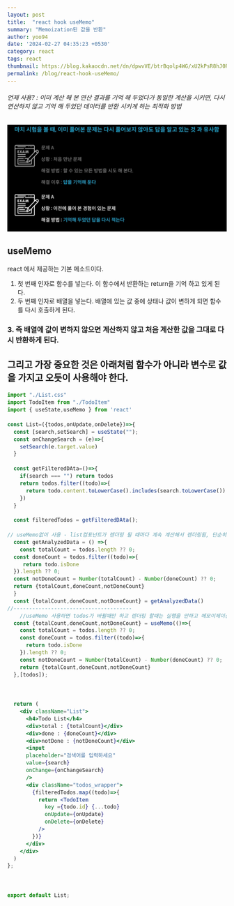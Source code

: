 ```yaml
---
layout: post
title:  "react hook useMemo"
summary: "Memoization된 값을 반환"
author: yoo94
date: '2024-02-27 04:35:23 +0530'
category: react
tags: react
thumbnail: https://blog.kakaocdn.net/dn/dpwvVE/btrBqolp4WG/xU2kPsR8hJ0Rpx9B1LSoZ1/img.png
permalink: /blog/react-hook-useMemo/
---
```

###### 언제 사용?  : 이미 계산 해 본 연산 결과를 기억 해 두었다가 동일한 계산을 시키면, 다시 연산하지 않고 기억 해 두었던 데이터를 반환 시키게 하는 최적화 방법

<img src="/assets/postImg/Pasted image 20240204155203.png" alt="Pasted image 20240204155203.png" style="max-width:100%;">

## useMemo

react 에서 제공하는 기본 메소드이다.
1.  첫 번째 인자로 함수를 넣는다. 이 함수에서 반환하는 return을 기억 하고 있게 된다.
2.  두 번째 인자로 배열을 넣는다. 배열에 있는 값 중에 상태나 값이 변하게 되면 함수를 다시 호출하게 된다.
### 3.  즉 배열에 값이 변하지 않으면 계산하지 않고 처음 계산한 값을 그대로 다시 반환하게 된다.

## 그리고 가장 중요한 것은 아래처럼 함수가 아니라 변수로 값을 가지고 오듯이 사용해야 한다.
```jsx
import "./List.css"
import TodoItem from "./TodoItem"
import { useState,useMemo } from 'react'

const List=({todos,onUpdate,onDelete})=>{
  const [search,setSearch] = useState("");
  const onChangeSearch = (e)=>{
    setSearch(e.target.value)
  }

  const getFilteredDAta=()=>{
    if(search === "") return todos
    return todos.filter((todo)=>{
      return todo.content.toLowerCase().includes(search.toLowerCase())
    })
  }

  const filteredTodos = getFilteredDAta();
  
// useMemo없이 사용 - list컴포넌트가 렌더링 될 때마다 계속 계산해서 렌더링됨, 단순히 list 갯수가 변할 때만 렌더링 하면 되기 떄문 search 같은 다른 state가 변경 됐을때는 굳이 다시 계산할 필요가 없음
  const getAnalyzedData = () =>{
	const totalCount = todos.length ?? 0;
  const doneCount = todos.filter((todo)=>{
     return todo.isDone
  }).length ?? 0;
  const notDoneCount = Number(totalCount) - Number(doneCount) ?? 0;
  return {totalCount,doneCount,notDoneCount}
  }
  const {totalCount,doneCount,notDoneCount} = getAnalyzedData()
//--------------------------------------
	//useMemo 사용하면 todos가 바뀔때만 하고 렌더링 할때는 실행을 안하고 메모이제이션 되어있는 상태값을 반환하여 계산을 다시 할 필요 없게 함
  const {totalCount,doneCount,notDoneCount} = useMemo(()=>{
    const totalCount = todos.length ?? 0;
    const doneCount = todos.filter((todo)=>{
      return todo.isDone
    }).length ?? 0;
    const notDoneCount = Number(totalCount) - Number(doneCount) ?? 0;
    return {totalCount,doneCount,notDoneCount}
  },[todos]);

  
  
  return (
    <div className="List">
      <h4>Todo List</h4>
      <div>total : {totalCount}</div>
      <div>done : {doneCount}</div>
      <div>notDone : {notDoneCount}</div>
      <input
      placeholder="검색어를 입력하세요"
      value={search}
      onChange={onChangeSearch}
      />
      <div className="todos_wrapper">
        {filteredTodos.map((todo)=>{
          return <TodoItem
            key ={todo.id} {...todo}
            onUpdate={onUpdate}
            onDelete={onDelete}
          />
        })}
      </div>
    </div>
  )
};

  

export default List;
```
